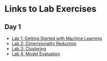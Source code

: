 # Links to Lab Exercises

## Day 1

- [Lab 1: Getting Started with Machine Learning](https://mybinder.org/v2/gh/wfondrie/2022_asms-ml-short-course/da7c686b3ed84cddda01d3da97ae3a537cea6731?urlpath=lab%2Ftree%2Fnotebooks%2F1_introduction.ipynb)
- [Lab 2: Dimensionality Reduction](https://wfondrie.github.io/2022_asms-ml-short-course/2_dimensionality_reduction/)
- [Lab 3: Clustering](https://mybinder.org/v2/gh/wfondrie/2022_asms-ml-short-course/da7c686b3ed84cddda01d3da97ae3a537cea6731?urlpath=lab%2Ftree%2Fnotebooks%2F3_clustering.ipynb)
- [Lab 4: Model Evaluation]()
